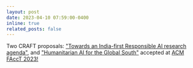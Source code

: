 ```yaml
---
layout: post
date: 2023-04-10 07:59:00-0400
inline: true
related_posts: false
---
```


Two CRAFT proposals: ["Towards an India-first Responsible AI research agenda"](https://sites.google.com/view/raiindiacraftfacct2023/home), and ["Humanitarian AI for the Global South"](https://www.aqai.xyz/acm-facct-craft-workshop-2023/) accepted at [ACM FAccT 2023!](https://facctconference.org/2023/index.html)
